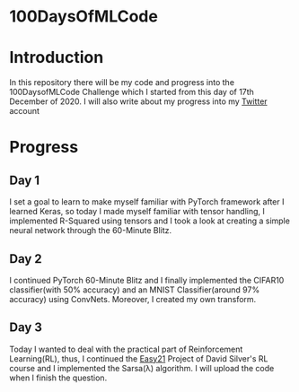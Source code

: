 # 100DaysOfMLCode

# Introduction

In this repository there will be my code and progress 
into the 100DaysofMLCode Challenge which I started from
this day of 17th December of 2020. I will also write about
my progress into my [Twitter](https://twitter.com/EmmanuelLykos) account

# Progress

## Day 1

I set a goal to learn to make myself familiar with PyTorch
framework after I learned Keras, so today I made myself 
familiar with tensor handling, I implemented R-Squared using tensors
and I took a look at creating a simple neural network through the 
60-Minute Blitz.

## Day 2

I continued  PyTorch 60-Minute Blitz and I finally implemented 
the CIFAR10 classifier(with 50% accuracy) and an MNIST 
Classifier(around 97% accuracy) using ConvNets. Moreover, 
I created my own transform.

## Day 3

Today I wanted to deal with the practical part of Reinforcement 
Learning(RL), thus, I continued the [Easy21](https://www.davidsilver.uk/wp-content/uploads/2020/03/Easy21-Johannes.pdf)
Project of David Silver's 
RL course and I implemented the Sarsa(λ) algorithm. 
I will upload the code when I finish the question.
